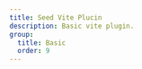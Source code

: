 ```yaml
---
title: Seed Vite Plucin
description: Basic vite plugin.
group:
  title: Basic
  order: 9
---
```


<embed-project src="@dumlj/vite-plugin-seed"></embed-project>
